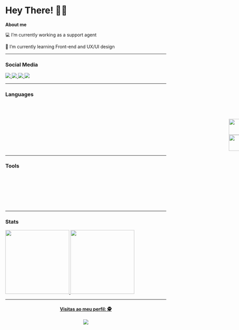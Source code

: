 <h1> Hey There! 🖖🖖 </h1>

 <p><strong> About me </strong><p>
 <p> 💻 I’m currently working as a support agent </p>
 <p> 🌱 I’m currently learning Front-end and UX/UI design </p> 

<hr>
   <h3> Social Media </h3>
   
   <a href="https://www.facebook.com/matheus.brasil.391" target="_blank"> <img src="https://img.shields.io/badge/Facebook-1877F2?style=for-the-badge&logo=facebook&logoColor=white"/> </a>
   <a href="https://www.instagram.com/matheus_brasil95/" target="_blank"> <img src="https://img.shields.io/badge/Instagram-E4405F?style=for-the-badge&logo=instagram&logoColor=white"/> </a>
   <a href="https://www.linkedin.com/in/matheusbrasil95/" target="_blank"> <img src="https://img.shields.io/badge/LinkedIn-0077B5?style=for-the-badge&logo=linkedin&logoColor=white"/> </a>
   <a href="mailto:brasil.m.95@gmail.com" target="_blank"> <img src="https://img.shields.io/badge/Gmail-D14836?style=for-the-badge&logo=gmail&logoColor=white"/> </a>

   
<hr>
  
<h3> Languages </h3>
   <div style="display:inline-block">
     <img style="margin-left:100em" height="50" width="50" src="https://cdn.jsdelivr.net/gh/devicons/devicon/icons/html5/html5-plain-wordmark.svg" />
     <img style="margin-left:50em" height="50" width="50" src="https://cdn.jsdelivr.net/gh/devicons/devicon/icons/javascript/javascript-plain.svg" />
     <img style="margin-left:50em" height="50" width="50" src="https://cdn.jsdelivr.net/gh/devicons/devicon/icons/css3/css3-plain-wordmark.svg" />
   </div>

<hr>

<h3> Tools </h3>
   <div>
     <img style="margin-left:100em" height="50" width="50" src="https://cdn.jsdelivr.net/gh/devicons/devicon/icons/xd/xd-plain.svg" />
     <img style="margin-left:300em" height="50" width="50" src="https://cdn.jsdelivr.net/gh/devicons/devicon/icons/vscode/vscode-original.svg" />
   </div>
<hr>
  
 <h3> Stats </h3> 
 
<div>
  <a href="https://github.com/Matheus-Pereira95">
  <img height="200em" src="https://github-readme-stats.vercel.app/api?username=Matheus-Pereira95&show_icons=true&theme=dark"/>
  <img height="200em" src="https://github-readme-stats.vercel.app/api/top-langs/?username=Matheus-Pereira95&layout=compact)](https://github.com/Matheus-Pereira95/github-readme-stats">

</div>
 
 <hr>
  
 <h4 align="center"> Visitas ao meu perfil: 🕵️ </h4>
  
  <p align="center">
   <img alingn="center" src="https://profile-counter.glitch.me/Matheus-Pereira95/count.svg" />
 </p>

<!--
**Matheus-Pereira95/Matheus-Pereira95** is a ✨ _special_ ✨ repository because its `README.md` (this file) appears on your GitHub profile.

Here are some ideas to get you started:

- 🔭 I’m currently working on ...
- 🌱 I’m currently learning ...
- 👯 I’m looking to collaborate on ...
- 🤔 I’m looking for help with ...
- 💬 Ask me about ...
- 📫 How to reach me: ...
- 😄 Pronouns: ...
- ⚡ Fun fact: ...
-->
